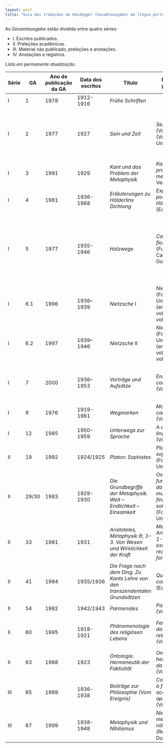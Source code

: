 ```yaml
---
layout: post
title: "Guia das traduções de Heidegger (Gesamtausgabe) em língua portuguesa"
---
```


As _Gesamtausgabe_ estão dividida entre quatro séries:

- I. Escritos publicados.
- II. Preleções acadêmicas.
- III. Material não publicado, preleções e anotações.
- IV. Anotações e registros.

_Lista em permanente atualização._

| Série | GA  | Ano de publicação da GA | Data dos escritos | Título                                    | Edição em português                                                    | Tradutores                                                                                                                   |
|-------|-----|-------------------------|-------------------|-------------------------------------------|------------------------------------------------------------------------|------------------------------------------------------------------------------------------------------------------------------|
| I     | 1   | 1978                    | 1912-1916         | *Frühe Schriften*                         |                                                                        |                                                                                                                              |
| I     | 2   | 1977                    | 1927              | _Sein und Zeit_                           | _Ser e tempo_ (Vozes) (Vozes/Editora Unicamp)                          | Marcia Sá Cavalcante Schuback (Vozes) / Fausto Castilho (Vozes/Editora Unicamp)                                              |
| I     | 3   | 1991                    | 1929              | _Kant und das Problem der Metaphysik_     | _Kant e o problema da metafísica_ (Via Verita)                         | Marco Antonio Casanova                                                                                                       |
| I     | 4   | 1981                    | 1936-1968         | _Erläuterungen zu Hölderlins Dichtung_    | _Explicações da poesia de Hölderlin_ (Editora UnB)                     | Claudia Pellegrini Drucker                                                                                                   |
| I     | 5   | 1977                    | 1935-1946         | _Holzwege_                                | _Caminhos de floresta_ (Fundação Calouste Gulbenkian)                  | Irene Borges-Duarte, Filipa Pedroso, Alexandre Franco de Sá, Helder Lourenço, Bernhardt Silva, Vítor Moura e João Constâncio |
| I     | 6.1 | 1996                    | 1936–1939         | _Nietzsche_ I                             | _Nietzsche_ (Forense Universitária) (em dois volumes e em volume único)                     | Marco Antonio Casanova                                                                                                       |
| I     | 6.2 | 1997                    | 1939–1946         | _Nietzsche_ II                            | _Nietzsche_ (Forense Universitária)(em dois volumes e em volume único)                      | Marco Antonio Casanova                                                                                                       |
| I     | 7   | 2000                    | 1936–1953         | _Vorträge und Aufsätze_                   | _Ensaios e conferências_ (Vozes)                                       | Emmanuel Carneiro Leão, Gilvan Fogel, Marcia Sá Cavalcante Schuback                                                          |
|I|9|1976|1919-1961|_Wegmarken_|_Marcas do caminho_ (Vozes)|Enio Paulo Giachini, Ernildo Stein|
|I|12|1985|1950-1959|_Unterwegs zur Sprache_|_A caminho da linguagem_ (Vozes)|Marcia Sá Cavalcante Schuback|
|II|19|1992|1924/1925|_Platon: Sophistes_|_Platão: o sofista_ (Forense Universitária)|Marco Antonio Casanova|
|II|29/30|1983|1929-1930|_Die Grundbegriffe der Metaphysik. Welt – Endlichkeit – Einsamkeit_|_Os conceitos fundamentais da metafísica: mundo - finitude - solidão_ (Forense Universitária)|Marco Antonio Casanova|
|II|33|1981|1931|_Aristoteles, Metaphysik Θ, 1–3. Von Wesen und Wirklichkeit der Kraft_|_Metafísica de Aristóteles Θ 1-3: sobre a essência e a realidade da força_ (Vozes)|Enio Paulo Giachini|
|II|41|1984|1935/1936|_Die Frage nach dem Ding. Zu Kants Lehre von den transzendentalen Grundsätzen_|_Que é uma coisa?_ (Edições 70)|Carlos Morujão|
|II|54|1982|1942/1943|_Parmenides_|_Parmênides_ (Vozes)|Sérgio Mário Wrublevski|
|II|60|1995|1918-1921|_Phänomenologie des religiösen Lebens_|_Fenomenologia da vida religiosa_ (Vozes)|Enio Paulo Giachini, Jairo Ferrandin, Renato Kirchner|
| II    | 63  | 1988                    | 1923              | _Ontologie. Hermeneutik der Faktizität_   | _Ontologia: hermenêutica da faticidade_ (Vozes)                        | Renato Kirchner                                                                                                              |
| III   | 65  | 1989                    | 1936-1938         | _Beiträge zur Philosophie (Vom Ereignis)_ | _Contribuições à filosofia: do acontecimento apropriador_ (Via Verita) | Marco Antonio Casanova                                                                                                       |
|III|67|1999|1938-1948|_Metaphysik und Nihilismus_|_Nietzsche: metafísica e niilismo_ (Relume Dumará)_|Marco Antonio Casanova|
